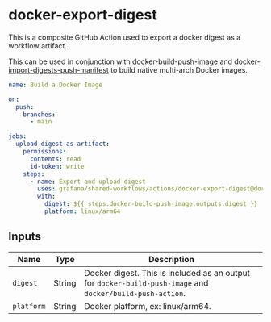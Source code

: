 # docker-export-digest

This is a composite GitHub Action used to export a docker digest as a workflow artifact.

This can be used in conjunction with [docker-build-push-image] and [docker-import-digests-push-manifest] to build
native multi-arch Docker images.

[docker/build-push-action]: https://github.com/docker/build-push-action
[docker-build-push-image]: ../docker-build-push-image/README.md
[docker-export-digest]: ../docker-export-digest/README.md
[docker-import-digests-push-manifest]: ../docker-import-digests-push-manifest/README.md

<!-- x-release-please-start-version -->

```yaml
name: Build a Docker Image

on:
  push:
    branches:
      - main

jobs:
  upload-digest-as-artifact:
    permissions:
      contents: read
      id-token: write
    steps:
      - name: Export and upload digest
        uses: grafana/shared-workflows/actions/docker-export-digest@docker-export-digest/v0.1.0
        with:
          digest: ${{ steps.docker-build-push-image.outputs.digest }}
          platform: linux/arm64
```

<!-- x-release-please-end-version -->

## Inputs

| Name       | Type   | Description                                                                                                |
| ---------- | ------ | ---------------------------------------------------------------------------------------------------------- |
| `digest`   | String | Docker digest. This is included as an output for `docker-build-push-image` and `docker/build-push-action`. |
| `platform` | String | Docker platform, ex: linux/arm64.                                                                          |
